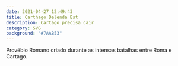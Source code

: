 ```yaml
---
date: 2021-04-27 12:49:43
title: Carthago Delenda Est
description: Cartago precisa cair
category: SVG
background: "#7AAB53"
---
```


Provébio Romano criado durante as intensas batalhas entre Roma e Cartago.